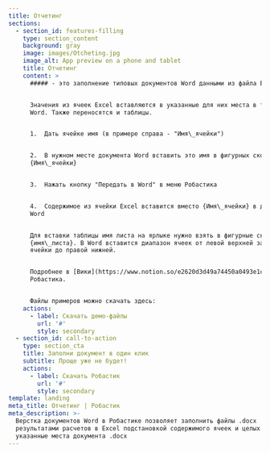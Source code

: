```yaml
---
title: Отчетинг
sections:
  - section_id: features-filling
    type: section_content
    background: gray
    image: images/Otcheting.jpg
    image_alt: App preview on a phone and tablet
    title: Отчетинг
    content: >
      ##### - это заполнение типовых документов Word данными из файла Excel.


      Значения из ячеек Excel вставляются в указанные для них места в тексте
      Word. Также переносятся и таблицы.


      1.  Дать ячейке имя (в примере справа - "Имя\_ячейки")


      2.  В нужном месте документа Word вставить это имя в фигурных скобках
      {Имя\_ячейки}


      3.  Нажать кнопку "Передать в Word" в меню Робастика


      4.  Содержимое из ячейки Excel вставится вместо {Имя\_ячейки} в документе
      Word


      Для вставки таблицы имя листа на ярлыке нужно взять в фигурные скобки:
      {имя\_листа}. В Word вставится диапазон ячеек от левой верхней заполненной
      ячейки до правой нижней. 


      Подробнее в [Вики](https://www.notion.so/e2620d3d49a74450a0493e1c9c398d2d)
      Робастика.


      Файлы примеров можно скачать здесь:
    actions:
      - label: Скачать демо-файлы
        url: '#'
        style: secondary
  - section_id: call-to-action
    type: section_cta
    title: Заполни документ в один клик
    subtitle: Проще уже не будет!
    actions:
      - label: Скачать Робастик
        url: '#'
        style: secondary
template: landing
meta_title: Отчетинг | Робастик
meta_description: >-
  Верстка документов Word в Робастике позволяет заполнить файлы .docx
  результатами расчетов в Excel подстановкой содержимого ячеек и целых таблиц в
  указанные места документа .docx
---
```

